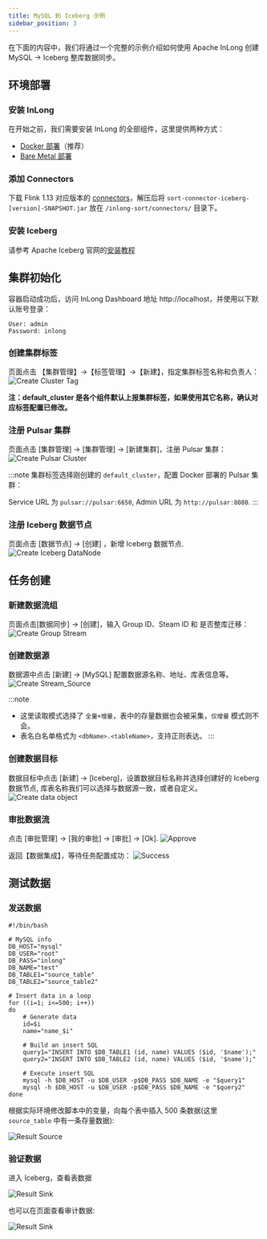 ```yaml
---
title: MySQL 到 Iceberg 示例
sidebar_position: 3
---
```


在下面的内容中，我们将通过一个完整的示例介绍如何使用 Apache InLong 创建 MySQL -> Iceberg 整库数据同步。

## 环境部署
### 安装 InLong

在开始之前，我们需要安装 InLong 的全部组件，这里提供两种方式：
- [Docker 部署](deployment/docker.md)（推荐）
- [Bare Metal 部署](deployment/bare_metal.md)

### 添加 Connectors
下载 Flink 1.13 对应版本的 [connectors](https://inlong.apache.org/zh-CN/downloads)，解压后将 `sort-connector-iceberg-[version]-SNAPSHOT.jar` 放在 `/inlong-sort/connectors/` 目录下。

### 安装 Iceberg
请参考 Apache Iceberg 官网的[安装教程](https://iceberg.apache.org/hive-quickstart)

## 集群初始化
容器启动成功后，访问 InLong Dashboard 地址 http://localhost，并使用以下默认账号登录：
```
User: admin
Password: inlong
```

### 创建集群标签
页面点击 【集群管理】->【标签管理】->【新建】，指定集群标签名称和负责人：
![Create Cluster Tag](img/mysql_iceberg/create_cluster_tag.png)

**注：default_cluster 是各个组件默认上报集群标签，如果使用其它名称，确认对应标签配置已修改。**

### 注册 Pulsar 集群
页面点击 [集群管理] -> [集群管理] -> [新建集群]，注册 Pulsar 集群：
![Create Pulsar Cluster](img/mysql_iceberg/create_pulsar_cluster.png)

:::note
集群标签选择刚创建的 `default_cluster`，配置 Docker 部署的 Pulsar 集群：

Service URL 为 `pulsar://pulsar:6650`, Admin URL 为 `http://pulsar:8080`.
:::

### 注册 Iceberg 数据节点
页面点击 [数据节点] -> [创建] ，新增 Iceberg 数据节点.
![Create Iceberg DataNode](img/mysql_iceberg/create_iceberg_datanode.png)

## 任务创建
### 新建数据流组
页面点击[数据同步] → [创建]，输入 Group ID、Steam ID 和 是否整库迁移：
![Create Group Stream](img/mysql_iceberg/create_group_stream.png)

### 创建数据源
数据源中点击 [新建] → [MySQL] 配置数据源名称、地址、库表信息等。
![Create Stream_Source](img/mysql_iceberg/create_stream_source.png)

:::note
- 这里读取模式选择了 `全量+增量`，表中的存量数据也会被采集，`仅增量` 模式则不会。
- 表名白名单格式为 `<dbName>.<tableName>`，支持正则表达。
:::

### 创建数据目标
数据目标中点击 [新建] → [Iceberg]，设置数据目标名称并选择创建好的 Iceberg 数据节点,
库表名称我们可以选择与数据源一致，或者自定义。
![Create data object](img/mysql_iceberg/create_stream_sink.png)

### 审批数据流
点击 [审批管理] -> [我的审批] -> [审批] -> [Ok].
![Approve](img/mysql_iceberg/approval.png)

返回【数据集成】，等待任务配置成功：
![Success](img/mysql_iceberg/success.png)

## 测试数据
### 发送数据
```
#!/bin/bash

# MySQL info
DB_HOST="mysql"
DB_USER="root"
DB_PASS="inlong"
DB_NAME="test"
DB_TABLE1="source_table"
DB_TABLE2="source_table2"

# Insert data in a loop
for ((i=1; i<=500; i++))
do
    # Generate data
    id=$i
    name="name_$i"

    # Build an insert SQL
    query1="INSERT INTO $DB_TABLE1 (id, name) VALUES ($id, '$name');"
    query2="INSERT INTO $DB_TABLE2 (id, name) VALUES ($id, '$name');"

    # Execute insert SQL
    mysql -h $DB_HOST -u $DB_USER -p$DB_PASS $DB_NAME -e "$query1"
    mysql -h $DB_HOST -u $DB_USER -p$DB_PASS $DB_NAME -e "$query2"
done
```

根据实际环境修改脚本中的变量，向每个表中插入 500 条数据(这里 `source_table` 中有一条存量数据):

![Result Source](img/mysql_iceberg/result_mysql.png)

### 验证数据
进入 Iceberg，查看表数据

![Result Sink](img/mysql_iceberg/result_iceberg.png)

也可以在页面查看审计数据:

![Result Sink](img/mysql_iceberg/audit_iceberg.png)